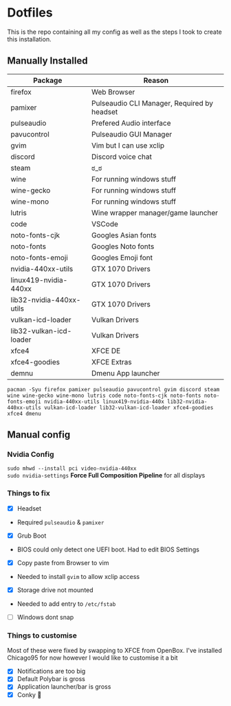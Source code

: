 # Dotfiles
This is the repo containing all my config as well as the steps I took to create this installation.

## Manually Installed

| Package | Reason |
| --- | --- |
| firefox | Web Browser |
| pamixer | Pulseaudio CLI Manager, Required by headset |
| pulseaudio | Prefered Audio interface |
| pavucontrol | Pulseaudio GUI Manager |
| gvim | Vim but I can use xclip |
| discord | Discord voice chat |
| steam | ಠ_ಠ |
| wine | For running windows stuff |
| wine-gecko | For running windows stuff |
| wine-mono | For running windows stuff |
| lutris | Wine wrapper manager/game launcher |
| code | VSCode |
| noto-fonts-cjk | Googles Asian fonts |
| noto-fonts | Googles Noto fonts |
| noto-fonts-emoji | Googles Emoji font |
| nvidia-440xx-utils | GTX 1070 Drivers |
| linux419-nvidia-440xx | GTX 1070 Drivers |
| lib32-nvidia-440xx-utils | GTX 1070 Drivers |
| vulkan-icd-loader | Vulkan Drivers |
| lib32-vulkan-icd-loader | Vulkan Drivers |
| xfce4 | XFCE DE |
| xfce4-goodies | XFCE Extras |
| demnu | Dmenu App launcher |
```
pacman -Syu firefox pamixer pulseaudio pavucontrol gvim discord steam wine wine-gecko wine-mono lutris code noto-fonts-cjk noto-fonts noto-fonts-emoji nvidia-440xx-utils linux419-nvidia-440x lib32-nvidia-440xx-utils vulkan-icd-loader lib32-vulkan-icd-loader xfce4-goodies xfce4 dmenu
```

## Manual config
### Nvidia Config
`sudo mhwd --install pci video-nvidia-440xx`  
`sudo nvidia-settings` **Force Full Composition Pipeline** for all displays

### Things to fix

- [X] Headset
- Required `pulseaudio` & `pamixer`
- [X] Grub Boot
- BIOS could only detect one UEFI boot. Had to edit BIOS Settings
- [X] Copy paste from Browser to vim 
- Needed to install `gvim` to allow xclip access
- [X] Storage drive not mounted
- Needed to add entry to `/etc/fstab`
- [ ] Windows dont snap

### Things to customise
Most of these were fixed by swapping to XFCE from OpenBox. I've installed Chicago95 for now however I would like to customise it a bit
- [X] Notifications are too big
- [X] Default Polybar is gross
- [X] Application launcher/bar is gross
- [X] Conky 🤮
